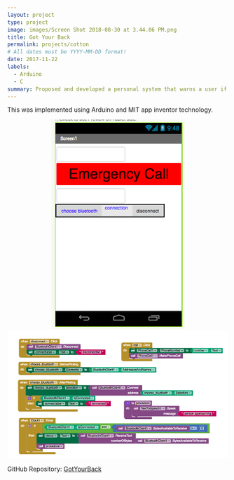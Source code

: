 ```yaml
---
layout: project
type: project
image: images/Screen Shot 2018-08-30 at 3.44.06 PM.png
title: Got Your Back
permalink: projects/cotton
# All dates must be YYYY-MM-DD format!
date: 2017-11-22
labels:
  - Arduino
  - C
summary: Proposed and developed a personal system that warns a user if a stranger is behind them for my EE296 project. 
---
```

This was implemented using Arduino and MIT app inventor technology. 
<center> 
  <div class="ui small rounded images">
    <img class="ui image" src="../images/Screen Shot 2018-08-30 at 3.37.06 PM.png">
    <img class="ui image" src="../images/Screen Shot 2018-08-30 at 3.32.01 PM.png">
  </div>
</center>

GitHub Repository: <a href="https://github.com/klin6/EE296proj/blob/master/finalproj.c"><i class="large github icon "></i>GotYourBack</a>
 
